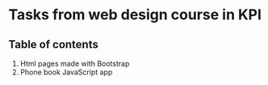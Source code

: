 # Tasks from web design course in KPI
## Table of contents
1. Html pages made with Bootstrap
2. Phone book JavaScript app
